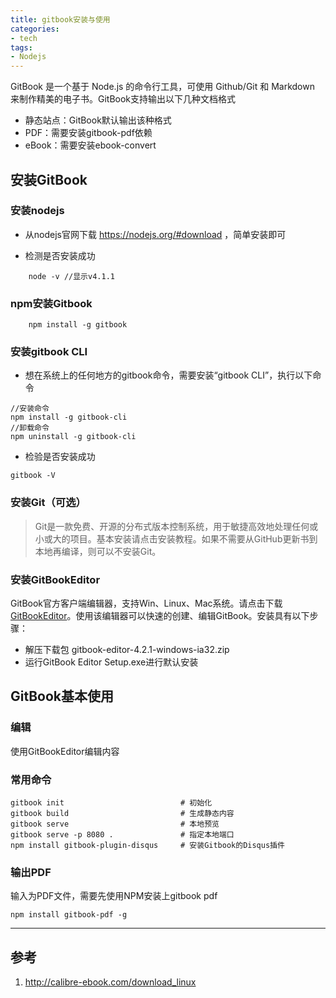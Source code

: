 ```yaml
---
title: gitbook安装与使用
categories:
- tech
tags:
- Nodejs
---
```


GitBook 是一个基于 Node.js 的命令行工具，可使用 Github/Git 和 Markdown 来制作精美的电子书。GitBook支持输出以下几种文档格式
+ 静态站点：GitBook默认输出该种格式
+ PDF：需要安装gitbook-pdf依赖
+ eBook：需要安装ebook-convert


<!-- more -->

## 安装GitBook

### 安装nodejs 

+ 从nodejs官网下载 https://nodejs.org/#download ，简单安装即可

+ 检测是否安装成功
```
	node -v //显示v4.1.1
```

### npm安装Gitbook

```
	npm install -g gitbook
```

### 安装gitbook CLI

+ 想在系统上的任何地方的gitbook命令，需要安装“gitbook CLI”，执行以下命令

```
//安装命令
npm install -g gitbook-cli
//卸载命令
npm uninstall -g gitbook-cli
```

+ 检验是否安装成功
```
gitbook -V
```

### 安装Git（可选）

> Git是一款免费、开源的分布式版本控制系统，用于敏捷高效地处理任何或小或大的项目。基本安装请点击安装教程。如果不需要从GitHub更新书到本地再编译，则可以不安装Git。

### 安装GitBookEditor

GitBook官方客户端编辑器，支持Win、Linux、Mac系统。请点击下载[GitBookEditor](https://www.gitbook.com/editor)。使用该编辑器可以快速的创建、编辑GitBook。安装具有以下步骤：

- 解压下载包 gitbook-editor-4.2.1-windows-ia32.zip
- 运行GitBook Editor Setup.exe进行默认安装


## GitBook基本使用

### 编辑

使用GitBookEditor编辑内容

### 常用命令

```
gitbook init                          # 初始化
gitbook build                         # 生成静态内容
gitbook serve                         # 本地预览
gitbook serve -p 8080 .               # 指定本地端口
npm install gitbook-plugin-disqus     # 安装Gitbook的Disqus插件
```

### 输出PDF

输入为PDF文件，需要先使用NPM安装上gitbook pdf

```
npm install gitbook-pdf -g
```

----

## 参考

1. http://calibre-ebook.com/download_linux

